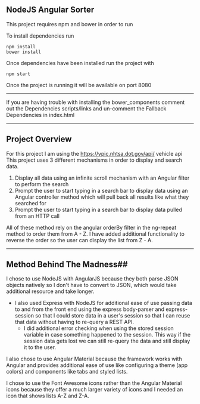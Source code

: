 ## NodeJS Angular Sorter ##
This project requires npm and bower in order to run 

To install dependencies run

    npm install
    bower install

Once dependencies have been installed run the project with

    npm start
Once the project is running it will be available on port 8080

----------


If you are having trouble with installing the bower_components comment out the Dependencies scripts/links and un-comment the Fallback Dependencies in index.html


----------

## Project Overview ##
For this project I am using the https://vpic.nhtsa.dot.gov/api/ vehicle api
This project uses 3 different mechanisms in order to display and search data.

 1. Display all data using an infinite scroll mechanism with an Angular filter to perform the search
 2. Prompt the user to start typing in a search bar to display data using an Angular controller method which will pull back all results like what they searched for
 3. Prompt the user to start typing in a search bar to display data pulled from an HTTP call

All of these method rely on the angular orderBy filter in the ng-repeat method to order them from A - Z. I have added additional functionality to reverse the order so the user can display the list from Z - A.


----------


## Method Behind The Madness##

I chose to use NodeJS with AngularJS because they both parse JSON objects natively so I don't have to convert to JSON, which would take additional resource and take longer.

 - I also used Express with NodeJS for additional ease of use passing data to and from the front end using the express body-parser and express-session so that I could store data in a user's session so that I can reuse that data without having to re-query a REST API.
	 - I did additional error checking when using the stored session variable in case something happened to the session. This way if the session data gets lost we can still re-query the data and still display it to the user.

I also chose to use Angular Material because the framework works with Angular and provides additional ease of use like configuring a theme (app colors) and components like tabs and styled lists.

I chose to use the Font Awesome icons rather than the Angular Material icons because they offer a much larger variety of icons and I needed an icon that shows lists A-Z and Z-A.
